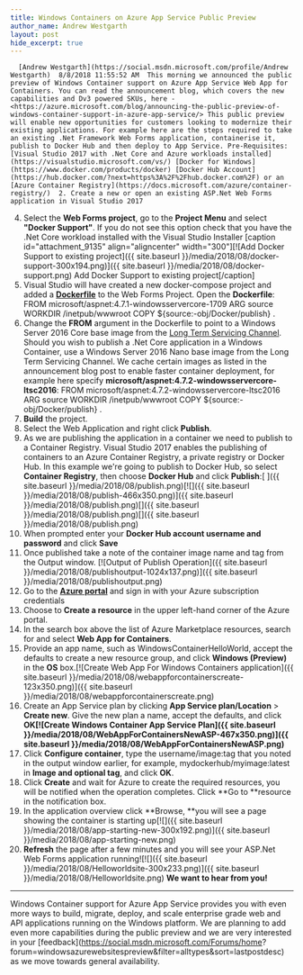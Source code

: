 ```yaml
---
title: Windows Containers on Azure App Service Public Preview
author_name: Andrew Westgarth
layout: post
hide_excerpt: true
---
```

      [Andrew Westgarth](https://social.msdn.microsoft.com/profile/Andrew Westgarth)  8/8/2018 11:55:52 AM  This morning we announced the public preview of Windows Container support on Azure App Service Web App for Containers. You can read the announcement blog, which covers the new capabilities and Dv3 powered SKUs, here - <https://azure.microsoft.com/blog/announcing-the-public-preview-of-windows-container-support-in-azure-app-service/> This public preview will enable new opportunities for customers looking to modernize their existing applications. For example here are the steps required to take an existing .Net Framework Web Forms application, containerise it, publish to Docker Hub and then deploy to App Service. Pre-Requisites: [Visual Studio 2017 with .Net Core and Azure workloads installed](https://visualstudio.microsoft.com/vs/) [Docker for Windows](https://www.docker.com/products/docker) [Docker Hub Account](https://hub.docker.com/?next=https%3A%2F%2Fhub.docker.com%2F) or an [Azure Container Registry](https://docs.microsoft.com/azure/container-registry/)  2. Create a new or open an existing ASP.Net Web Forms application in Visual Studio 2017
 4. Select the **Web Forms project**, go to the **Project Menu** and select **"Docker Support"**. If you do not see this option check that you have the .Net Core workload installed with the Visual Studio Installer [caption id="attachment\_9135" align="aligncenter" width="300"][![Add Docker Support to existing project]({{ site.baseurl }}/media/2018/08/docker-support-300x194.png)]({{ site.baseurl }}/media/2018/08/docker-support.png) Add Docker Support to existing project[/caption]
 6. Visual Studio will have created a new docker-compose project and added a **[Dockerfile](https://docs.microsoft.com/virtualization/windowscontainers/manage-docker/manage-windows-dockerfile)** to the Web Forms Project. Open the **Dockerfile**: FROM microsoft/aspnet:4.7.1-windowsservercore-1709 ARG source WORKDIR /inetpub/wwwroot COPY ${source:-obj/Docker/publish} . 
 8. Change the **FROM** argument in the Dockerfile to point to a Windows Server 2016 Core base image from the [Long Term Servicing Channel](https://docs.microsoft.com/en-us/windows-server/get-started/semi-annual-channel-overview#long-term-servicing-channel-ltsc). Should you wish to publish a .Net Core application in a Windows Container, use a Windows Server 2016 Nano base image from the Long Term Servicing Channel. We cache certain images as listed in the announcement blog post to enable faster container deployment, for example here specify **microsoft/aspnet:4.7.2-windowsservercore-ltsc2016**: FROM microsoft/aspnet:4.7.2-windowsservercore-ltsc2016 ARG source WORKDIR /inetpub/wwwroot COPY ${source:-obj/Docker/publish} . 
 10. **Build** the project.
 12. Select the Web Application and right click **Publish**.
 14. As we are publishing the application in a container we need to publish to a Container Registry. Visual Studio 2017 enables the publishing of containers to an Azure Container Registry, a private registry or Docker Hub. In this example we're going to publish to Docker Hub, so select **Container Registry**, then choose **Docker Hub** and click **Publish**:[ ]({{ site.baseurl }}/media/2018/08/publish.png)[![]({{ site.baseurl }}/media/2018/08/publish-466x350.png)]({{ site.baseurl }}/media/2018/08/publish.png)[]({{ site.baseurl }}/media/2018/08/publish.png)[]({{ site.baseurl }}/media/2018/08/publish.png)
 16. When prompted enter your **Docker Hub account username and password** and click **Save**
 18. Once published take a note of the container image name and tag from the Output window. [![Output of Publish Operation]({{ site.baseurl }}/media/2018/08/publishoutput-1024x137.png)]({{ site.baseurl }}/media/2018/08/publishoutput.png)
 20. Go to the [**Azure portal**](http://https;//portal.azure.com) and sign in with your Azure subscription credentials
 22. Choose to **Create a resource** in the upper left-hand corner of the Azure portal.
 24. In the search box above the list of Azure Marketplace resources, search for and select **Web App for Containers**.
 26. Provide an app name, such as WindowsContainerHelloWorld, accept the defaults to create a new resource group, and click **Windows (Preview)** in the **OS** box.[![Create Web App For Windows Containers application]({{ site.baseurl }}/media/2018/08/webappforcontainerscreate-123x350.png)]({{ site.baseurl }}/media/2018/08/webappforcontainerscreate.png)
 28. Create an App Service plan by clicking **App Service plan/Location** > **Create new**. Give the new plan a name, accept the defaults, and click **OK[![Create Windows Container App Service Plan]({{ site.baseurl }}/media/2018/08/WebAppForContainersNewASP-467x350.png)]({{ site.baseurl }}/media/2018/08/WebAppForContainersNewASP.png)**
 30. Click **Configure container**, type the username/image:tag that you noted in the output window earlier, for example, mydockerhub/myimage:latest in **Image and optional tag**, and click **OK**.
 32. Click **Create** and wait for Azure to create the required resources, you will be notified when the operation completes. Click **Go to **resource in the notification box.
 34. In the application overview click **Browse, **you will see a page showing the container is starting up[![]({{ site.baseurl }}/media/2018/08/app-starting-new-300x192.png)]({{ site.baseurl }}/media/2018/08/app-starting-new.png)
 36. **Refresh** the page after a few minutes and you will see your ASP.Net Web Forms application running![![]({{ site.baseurl }}/media/2018/08/Helloworldsite-300x233.png)]({{ site.baseurl }}/media/2018/08/Helloworldsite.png)
  **We want to hear from you!**
-----------------------------

 Windows Container support for Azure App Service provides you with even more ways to build, migrate, deploy, and scale enterprise grade web and API applications running on the Windows platform. We are planning to add even more capabilities during the public preview and we are very interested in your [feedback](https://social.msdn.microsoft.com/Forums/home? forum=windowsazurewebsitespreview&filter=alltypes&sort=lastpostdesc) as we move towards general availability.     